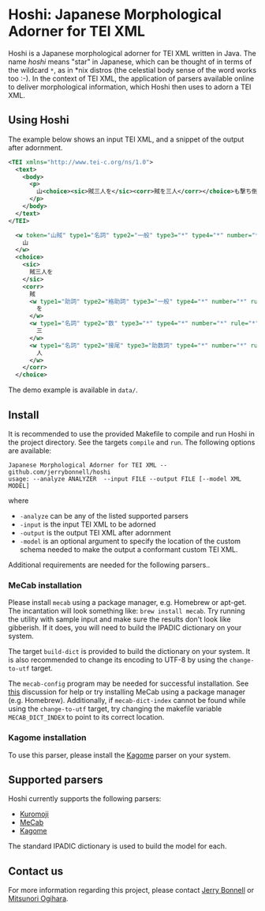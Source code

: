 # Hoshi: Japanese Morphological Adorner for TEI XML

Hoshi is a Japanese morphological adorner for TEI XML written in Java. The name *hoshi* means "star" in Japanese, which can be thought of in terms of the wildcard `*`, as in \*nix distros (the celestial body sense of the word works too :-). In the context of TEI XML, the application of parsers available online to deliver morphological information, which Hoshi then uses to adorn a TEI XML.

## Using Hoshi

The example below shows an input TEI XML, and a snippet of the output after adornment.

```xml
<TEI xmlns="http://www.tei-c.org/ns/1.0">
  <text>
    <body>
      <p>
        山<choice><sic>賊三人を</sic><corr>賊を三人</corr></choice>も撃ち倒し韋駄天。
      </p>
    </body>
  </text>
</TEI>
```

```xml
  <w token="山賊" type1="名詞" type2="一般" type3="*" type4="*" number="*" rule="*" root="山賊" spelled="サンゾク" spoken="サンゾク">
    山
  </w>
  <choice>
    <sic>
      賊三人を
    </sic>
    <corr>
      賊
      <w type1="助詞" type2="格助詞" type3="一般" type4="*" number="*" rule="*" root="を" spelled="ヲ" spoken="ヲ">
        を
      </w>
      <w type1="名詞" type2="数" type3="*" type4="*" number="*" rule="*" root="三" spelled="サン" spoken="サン">
        三
      </w>
      <w type1="名詞" type2="接尾" type3="助数詞" type4="*" number="*" rule="*" root="人" spelled="ニン" spoken="ニン">
        人
      </w>
    </corr>
  </choice>
```

The demo example is available in `data/`.

## Install

It is recommended to use the provided Makefile to compile and run Hoshi in the project directory. See the targets `compile` and `run`. The following options are available:

```
Japanese Morphological Adorner for TEI XML -- github.com/jerrybonnell/hoshi
usage: --analyze ANALYZER  --input FILE --output FILE [--model XML MODEL]
```

where

* `-analyze` can be any of the listed supported parsers
* `-input` is the input TEI XML to be adorned
* `-output` is the output TEI XML after adornment
* `-model` is an optional argument to specify the location of the custom schema needed to make the output a conformant custom TEI XML.

Additional requirements are needed for the following parsers..

### MeCab installation

Please install `mecab` using a package manager, e.g. Homebrew or apt-get. The incantation will look something like: `brew install mecab`. Try running the utility with sample input and make sure the results don't look like gibberish. If it does, you will need to build the IPADIC dictionary on your system.

The target `build-dict` is provided to build the dictionary on your system. It is also recommended to change its encoding to UTF-8 by using the `change-to-utf` target.

The `mecab-config` program may be needed for successful installation. See [this](https://github.com/mcho421/noj/issues/2) discussion for help or try installing MeCab using a package manager (e.g. Homebrew). Additionally, if  `mecab-dict-index` cannot be found while using the `change-to-utf` target, try changing the makefile variable `MECAB_DICT_INDEX` to point to its correct location.

### Kagome installation

To use this parser, please install the [Kagome](https://github.com/ikawaha/kagome) parser on your system.

## Supported parsers

Hoshi currently supports the following parsers:

* [Kuromoji](http://www.atilika.com/en/products/kuromoji.html)
* [MeCab](https://taku910.github.io/mecab/)
* [Kagome](https://github.com/ikawaha/kagome)

The standard IPADIC dictionary is used to build the model for each.

## Contact us

For more information regarding this project, please contact [Jerry Bonnell](mailto:j.bonnell@miami.edu) or [Mitsunori Ogihara](mailto:m.ogihara@miami.edu).
